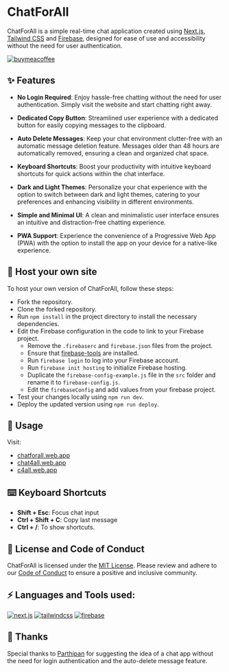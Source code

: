 # ChatForAll

ChatForAll is a simple real-time chat application created using [Next.js](https://nextjs.org/docs), [Tailwind CSS](https://tailwindcss.com/docs) and [Firebase](https://firebase.google.com/docs), designed for ease of use and accessibility without the need for user authentication.

[![buymeacoffee](https://img.shields.io/badge/Buy_me_a_coffee-FFDD00?style=for-the-badge&logo=buymeacoffee&logoColor=1B1B1B "Buy me a coffee")](https://buymeacoffee.com/sameemul_haque)

## ✨ Features

- **No Login Required**: Enjoy hassle-free chatting without the need for user authentication. Simply visit the website and start chatting right away.

- **Dedicated Copy Button**: Streamlined user experience with a dedicated button for easily copying messages to the clipboard.

- **Auto Delete Messages**: Keep your chat environment clutter-free with an automatic message deletion feature. Messages older than 48 hours are automatically removed, ensuring a clean and organized chat space.

- **Keyboard Shortcuts**: Boost your productivity with intuitive keyboard shortcuts for quick actions within the chat interface.

- **Dark and Light Themes**: Personalize your chat experience with the option to switch between dark and light themes, catering to your preferences and enhancing visibility in different environments.

- **Simple and Minimal UI**: A clean and minimalistic user interface ensures an intuitive and distraction-free chatting experience.

- **PWA Support**: Experience the convenience of a Progressive Web App (PWA) with the option to install the app on your device for a native-like experience. 

## 🚀 Host your own site

To host your own version of ChatForAll, follow these steps:

- Fork the repository.
- Clone the forked repository.
- Run `npm install` in the project directory to install the necessary dependencies.
- Edit the Firebase configuration in the code to link to your Firebase project.
  - Remove the `.firebaserc` and `firebase.json` files from the project.
  - Ensure that [firebase-tools](https://www.npmjs.com/package/firebase-tools) are installed.
  - Run `firebase login` to log into your Firebase account.
  - Run `firebase init hosting` to initialize Firebase hosting.
  - Duplicate the `firebase-config-example.js` file in the `src` folder and rename it to `firebase-config.js`.
  - Edit the `firebaseConfig` and add values from your firebase project.
- Test your changes locally using `npm run dev`.
- Deploy the updated version using `npm run deploy`.

## 💬 Usage

Visit:

- [chatforall.web.app](https://chatforall.web.app/)
- [chat4all.web.app](https://chat4all.web.app/)
- [c4all.web.app](https://c4all.web.app/)

## ⌨️ Keyboard Shortcuts

- **Shift + Esc**: Focus chat input
- **Ctrl + Shift + C**: Copy last message
- **Ctrl + /**: To show shortcuts.

## 📄 License and Code of Conduct

ChatForAll is licensed under the [MIT License](LICENSE). Please review and adhere to our [Code of Conduct](CODE_OF_CONDUCT.md) to ensure a positive and inclusive community.

## ⚡️ Languages and Tools used:

[![next.js](https://img.shields.io/badge/Next.js-000000?style=for-the-badge&logo=nextdotjs&logoColor=ffffff "Next.js")](https://nextjs.org/docs)
[![tailwindcss](https://img.shields.io/badge/Tailwind%20CSS-06B6D4?style=for-the-badge&logo=tailwindcss&logoColor=ffffff "Tailwind CSS")](https://tailwindcss.com/docs/)
[![firebase](https://img.shields.io/badge/FIREBASE-FFCA28?style=for-the-badge&logo=firebase&logoColor=333333 "firebase")](https://firebase.google.com/docs)

## 🤝 Thanks

Special thanks to [Parthipan](https://github.com/parthipannb) for suggesting the idea of a chat app without the need for login authentication and the auto-delete message feature.
